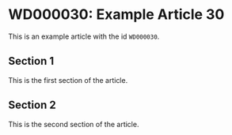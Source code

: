 # WD000030: Example Article 30

This is an example article with the id `WD000030`.

## Section 1

This is the first section of the article.

## Section 2

This is the second section of the article.
